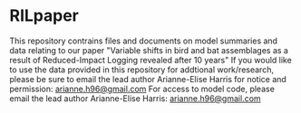 # RILpaper
This repository contrains files and documents on model summaries and data relating to our paper "Variable shifts in bird and bat assemblages as a result of Reduced-Impact Logging revealed after 10 years"
If you would like to use the data provided in this repository for addtional work/research, please be sure to email the lead author Arianne-Elise Harris for notice and permission: arianne.h96@gmail.com
For access to model code, please email the lead author Arianne-Elise Harris:  arianne.h96@gmail.com
